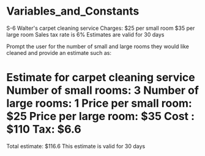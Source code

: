 # Variables_and_Constants
S-6 Walter's carpet cleaning service
Charges:
$25 per small room
$35 per large room
Sales tax rate is 6%
Estimates are valid for 30 days

Prompt the user for the number of small and large rooms they would like cleaned
and provide an estimate such as:

Estimate for carpet cleaning service
Number of small rooms: 3
Number of large rooms: 1
Price per small room: $25
Price per large room: $35
Cost : $110
Tax: $6.6
===============================
Total estimate: $116.6
This estimate is valid for 30 days
